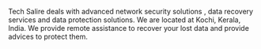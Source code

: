 
Tech Salire deals with advanced network security solutions , data recovery services and data protection solutions. We are located at Kochi, Kerala, India. We provide remote assistance to recover your lost data and provide advices to protect them.
